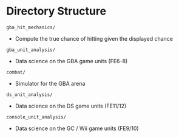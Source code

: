 # Directory Structure
`gba_hit_mechanics/`
- Compute the true chance of hitting given the displayed chance

`gba_unit_analysis/`
- Data science on the GBA game units (FE6-8)

`combat/`
- Simulator for the GBA arena

`ds_unit_analysis/`
- Data science on the DS game units (FE11/12)

`console_unit_analysis/`
- Data science on the GC / Wii game units (FE9/10)